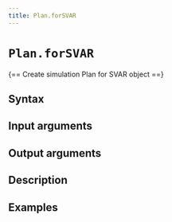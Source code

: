 ```yaml
---
title: Plan.forSVAR
---
```


# `Plan.forSVAR`

{== Create simulation Plan for SVAR object ==}


## Syntax


## Input arguments


## Output arguments


## Description


## Examples



